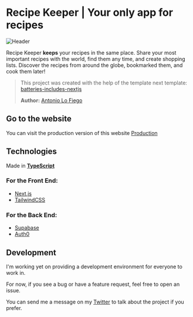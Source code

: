 # Recipe Keeper | Your only app for recipes

![Header](https://user-images.githubusercontent.com/31358977/131184183-233fe7c0-e725-4dc2-9cb6-c7537809ee00.png)

Recipe Keeper **keeps** your recipes in the same place. Share your most important recipes with the world, find them any time, and create shopping lists. Discover the recipes from around the globe, bookmarked them, and cook them later!

>This project was created with the help of the template next template: [batteries-includes-nextjs](https://github.com/antoniolofiego/Batteries-Included-Next.js)
>
>**Author:** [Antonio Lo Fiego](https://github.com/antoniolofiego/)

## Go to the website
You can visit the production version of this website
[Production](https://recipe-keeper-kohl.vercel.app/)

## Technologies
Made in **[TypeScript](https://www.typescriptlang.org/)**

### For the Front End: 
* [Next.js](htttps://nextjs.com)
* [TailwindCSS](https://tailwindcss.com) 

### For the Back End:
* [Supabase](https://supabase.io/)
* [Auth0](https://auth0.com/)


## Development
I'm working yet on providing a development environment for everyone to work in.

For now, if you see a bug or have a feature request, feel free to open an issue. 

You can send me a message on my [Twitter](https://twitter.com/juanzenweb) to talk about the project if you prefer.
